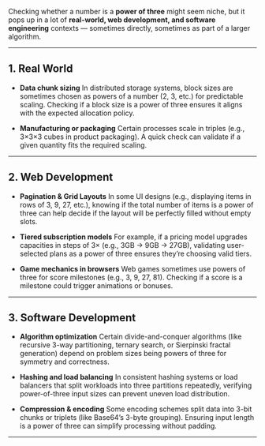 Checking whether a number is a **power of three** might seem niche, but it pops up in a lot of **real-world, web development, and software engineering** contexts — sometimes directly, sometimes as part of a larger algorithm.

---

## **1. Real World**

* **Data chunk sizing**
  In distributed storage systems, block sizes are sometimes chosen as powers of a number (2, 3, etc.) for predictable scaling. Checking if a block size is a power of three ensures it aligns with the expected allocation policy.

* **Manufacturing or packaging**
  Certain processes scale in triples (e.g., 3×3×3 cubes in product packaging). A quick check can validate if a given quantity fits the required scaling.

---

## **2. Web Development**

* **Pagination & Grid Layouts**
  In some UI designs (e.g., displaying items in rows of 3, 9, 27, etc.), knowing if the total number of items is a power of three can help decide if the layout will be perfectly filled without empty slots.

* **Tiered subscription models**
  For example, if a pricing model upgrades capacities in steps of 3× (e.g., 3GB → 9GB → 27GB), validating user-selected plans as a power of three ensures they’re choosing valid tiers.

* **Game mechanics in browsers**
  Web games sometimes use powers of three for score milestones (e.g., 3, 9, 27, 81). Checking if a score is a milestone could trigger animations or bonuses.

---

## **3. Software Development**

* **Algorithm optimization**
  Certain divide-and-conquer algorithms (like recursive 3-way partitioning, ternary search, or Sierpinski fractal generation) depend on problem sizes being powers of three for symmetry and correctness.

* **Hashing and load balancing**
  In consistent hashing systems or load balancers that split workloads into three partitions repeatedly, verifying power-of-three input sizes can prevent uneven load distribution.

* **Compression & encoding**
  Some encoding schemes split data into 3-bit chunks or triplets (like Base64’s 3-byte grouping). Ensuring input length is a power of three can simplify processing without padding.

---
